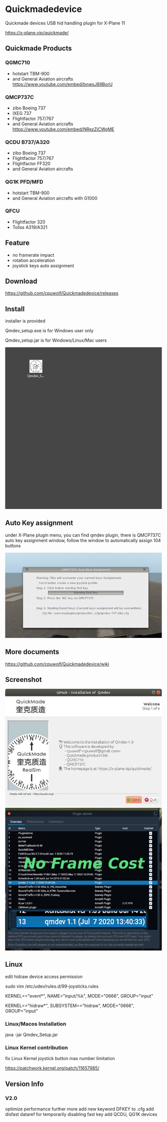 # Quickmadedevice

Quickmade devices USB hid handling plugin for X-Plane 11

https://x-plane.vip/quickmade/


## Quickmade Products ##

### QGMC710

  * hotstart TBM-900
  * and General Aviation aircrafts
https://www.youtube.com/embed/bnwsJ89BorU
 

### QMCP737C

   * zibo Boeing 737
   * IXEG 737
   * Flightfactor 757/767
   * and General Aviation aricrafts
https://www.youtube.com/embed/NRezZiCWqME

### QCDU B737/A320

  * zibo Boeing 737
  * Flightfactor 757/767
  * Flightfactor FF320
  * and General Aviation aircrafts
  
### QG1K PFD/MFD

  * hotstart TBM-900
  * and General Aviation aircrafts with G1000
  
  
### QFCU

  * Flightfactor 320
  * Toliss A319/A321

## Feature ##

* no framerate impact
* rotation acceleration
* joystick keys auto assignment

## Download

https://github.com/cpuwolf/Quickmadedevice/releases

## Install

installer is provided

Qmdev_setup.exe is for Windows user only

Qmdev_setup.jar is for Windows/Linux/Mac users

![qmdev](img/qmdevinstaller.gif)

## Auto Key assignment

under X-Plane plugin menu, you can find qmdev plugin, there is QMCP737C auto key assignment window, follow the window to automatically assign 104 buttons


![qmdev](img/autokey.JPG)



## More documents

https://github.com/cpuwolf/Quickmadedevice/wiki

## Screenshot ##

![qmdev](img/qmdev_setup.jpg)
![qmdev](img/nocost.jpg)

## Linux ##

edit hidraw device access permission

sudo vim /etc/udev/rules.d/99-joysticks.rules

KERNEL=="event*", NAME="input/%k", MODE="0666", GROUP="input"

KERNEL=="hidraw*", SUBSYSTEM=="hidraw", MODE="0666", GROUP="input"


### Linux/Macos Installation ##
java -jar Qmdev_Setup.jar

### Linux Kernel contribution ###
fix Linux Kernel joystick button max number limitation

https://patchwork.kernel.org/patch/11657985/

## Version Info ##
### V2.0 ###
optimize performance further more
add new keyword DFKEY to .cfg
add disfast dataref for temporarily disabling fast key
add QCDU, QG1K devices

